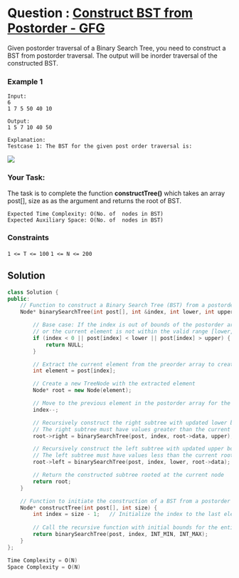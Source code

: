 # Question : [Construct BST from Postorder - GFG](https://www.geeksforgeeks.org/problems/construct-bst-from-post-order/1)

Given postorder traversal of a Binary Search Tree, you need to construct a BST from postorder traversal. The output will be inorder traversal of the constructed BST.

### Example 1
```
Input:
6
1 7 5 50 40 10

Output:
1 5 7 10 40 50

Explanation:
Testcase 1: The BST for the given post order traversal is:
```
![](https://www.cdn.geeksforgeeks.org/wp-content/uploads/BST.jpg)

### Your Task:
The task is to complete the function **constructTree()** which takes an array post[], size as as the argument and returns the root of BST.

```
Expected Time Complexity: O(No. of  nodes in BST)
Expected Auxiliary Space: O(No. of  nodes in BST)
```

### Constraints
`1 <= T <= 100`
`1 <= N <= 200`

## Solution

```Cpp
class Solution {
public:
    // Function to construct a Binary Search Tree (BST) from a postorder traversal array
    Node* binarySearchTree(int post[], int &index, int lower, int upper) {

        // Base case: If the index is out of bounds of the postorder array
        // or the current element is not within the valid range [lower, upper], return NULL
        if (index < 0 || post[index] < lower || post[index] > upper) {
            return NULL;
        }

        // Extract the current element from the preorder array to create the root node
        int element = post[index];

        // Create a new TreeNode with the extracted element
        Node* root = new Node(element);

        // Move to the previous element in the postorder array for the upcoming recursive calls
        index--;

        // Recursively construct the right subtree with updated lower bound
        // The right subtree must have values greater than the current root value
        root->right = binarySearchTree(post, index, root->data, upper);

        // Recursively construct the left subtree with updated upper bound
        // The left subtree must have values less than the current root value
        root->left = binarySearchTree(post, index, lower, root->data);

        // Return the constructed subtree rooted at the current node
        return root;
    }

    // Function to initiate the construction of a BST from a postorder traversal array
    Node* constructTree(int post[], int size) {
        int index = size - 1;   // Initialize the index to the last element of the postorder array
        
        // Call the recursive function with initial bounds for the entire range of valid values
        return binarySearchTree(post, index, INT_MIN, INT_MAX);
    }
};

Time Complexity = O(N)
Space Complexity = O(N)
```